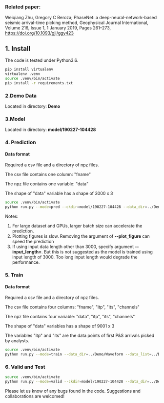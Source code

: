 ### Related paper:
Weiqiang Zhu, Gregory C Beroza; PhaseNet: a deep-neural-network-based seismic arrival-time picking method, Geophysical Journal International, Volume 216, Issue 1, 1 January 2019, Pages 261–273, https://doi.org/10.1093/gji/ggy423

## 1. Install
The code is tested under Python3.6.

```bash
pip install virtualenv
virtualenv .venv
source .venv/bin/activate
pip install -r requirements.txt
```

### 2.Demo Data

Located in directory: **Demo**

### 3.Model
Located in directory: **model/190227-104428**

### 4. Prediction
#### Data format
Required a csv file and a directory of npz files.

The csv file contains one column: "fname"

The npz file contains one variable: "data"

The shape of "data" variable has a shape of 3000 x 3

~~~bash
source .venv/bin/activate
python run.py --mode=pred --ckdir=model/190227-104428 --data_dir=../Demo/Waveform_pred --data_list=../Demo/waveform.csv --output_dir=../output --plot_figure --save_result --batch_size=20
~~~

Notes:
1. For large dataset and GPUs, larger batch size can accelerate the prediction. 
2. Plotting figures is slow. Removing the argument of **--plot_figure** can speed the prediction
3. If using input data length other than 3000, specify argument **--input_length=**. But this is not suggested as the model is trained using input length of 3000. Too long input length would degrade the performance.

### 5. Train

#### Data format
Required a csv file and a directory of npz files.

The csv file contains four columns: "fname", "itp", "its", "channels"

The npz file contains four variable: "data", "itp", "its", "channels"

The shape of "data" variables has a shape of 9001 x 3

The variables "itp" and "its" are the data points of first P&S arrivals picked by analysts. 

~~~bash
source .venv/bin/activate
python run.py --mode=train --data_dir=../Demo/Waveform --data_list=../Demo/waveform.csv --batch_size=20
~~~

### 6. Valid and Test
~~~bash
source .venv/bin/activate
python run.py --mode=valid --ckdir=model/190227-104428 --data_dir=../Demo/Waveform --data_list=../Demo/waveform.csv --plot_figure --save_result --batch_size=20
~~~

Please let us know of any bugs found in the code. Suggestions and collaborations are welcomed!